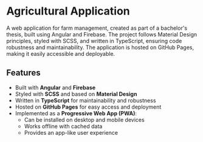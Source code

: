 # Agricultural Application

A web application for farm management, created as part of a bachelor's thesis, built using Angular and Firebase. The project follows Material Design principles, styled with SCSS, and written in TypeScript, ensuring code robustness and maintainability. The application is hosted on GitHub Pages, making it easily accessible and deployable.  

## Features

- Built with **Angular** and **Firebase**
- Styled with **SCSS** and based on **Material Design**
- Written in **TypeScript** for maintainability and robustness
- Hosted on **GitHub Pages** for easy access and deployment
- Implemented as a **Progressive Web App (PWA)**:
  - Can be installed on desktop and mobile devices
  - Works offline with cached data
  - Provides an app-like user experience